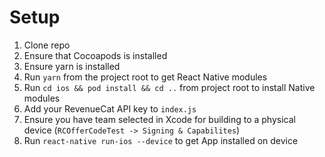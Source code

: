 # Setup

1. Clone repo
2. Ensure that Cocoapods is installed
3. Ensure yarn is installed
4. Run `yarn` from the project root to get React Native modules
5. Run `cd ios && pod install && cd ..` from project root to install Native modules
6. Add your RevenueCat API key to `index.js`
7. Ensure you have team selected in Xcode for building to a physical device (`RCOfferCodeTest -> Signing & Capabilites`)
8. Run `react-native run-ios --device` to get App installed on device